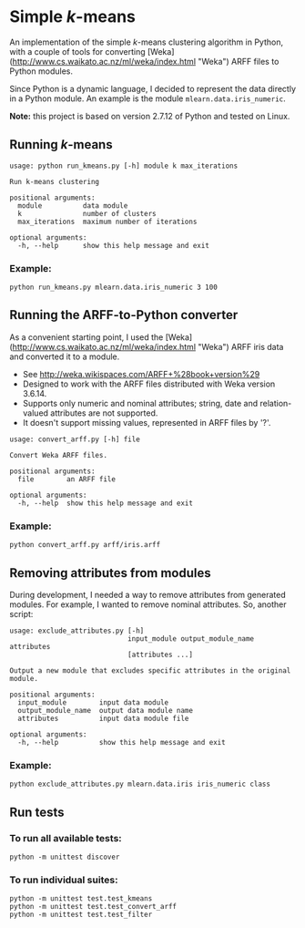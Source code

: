 # Simple _k_-means
An implementation of the simple _k_-means clustering algorithm in Python, with a couple of tools for converting [Weka] (http://www.cs.waikato.ac.nz/ml/weka/index.html "Weka") ARFF files to Python modules. 

Since Python is a dynamic language, I decided to represent the data directly in a Python module. An example is the module `mlearn.data.iris_numeric`.

__Note:__ this project is based on version 2.7.12 of Python and tested on Linux.

## Running _k_-means
```
usage: python run_kmeans.py [-h] module k max_iterations

Run k-means clustering

positional arguments:
  module          data module
  k               number of clusters
  max_iterations  maximum number of iterations

optional arguments:
  -h, --help      show this help message and exit
```

### Example:
```
python run_kmeans.py mlearn.data.iris_numeric 3 100
```

## Running the ARFF-to-Python converter
As a convenient starting point, I used the [Weka] (http://www.cs.waikato.ac.nz/ml/weka/index.html "Weka") ARFF iris data and converted it to a module. 

* See http://weka.wikispaces.com/ARFF+%28book+version%29
* Designed to work with the ARFF files distributed with Weka version 3.6.14.
* Supports only numeric and nominal attributes; string, date and relation-valued attributes are not supported.
* It doesn't support missing values, represented in ARFF files by '?'.

```
usage: convert_arff.py [-h] file

Convert Weka ARFF files.

positional arguments:
  file        an ARFF file

optional arguments:
  -h, --help  show this help message and exit
```

### Example:
```
python convert_arff.py arff/iris.arff
```

## Removing attributes from modules
During development, I needed a way to remove attributes from generated modules. For example, I wanted to remove nominal attributes. So, another script:
```
usage: exclude_attributes.py [-h]
                             input_module output_module_name attributes
                             [attributes ...]

Output a new module that excludes specific attributes in the original module.

positional arguments:
  input_module        input data module
  output_module_name  output data module name
  attributes          input data module file

optional arguments:
  -h, --help          show this help message and exit
```

### Example:
```
python exclude_attributes.py mlearn.data.iris iris_numeric class
```

## Run tests
### To run all available tests:
```
python -m unittest discover
```
### To run individual suites:
```
python -m unittest test.test_kmeans
python -m unittest test.test_convert_arff
python -m unittest test.test_filter
```

